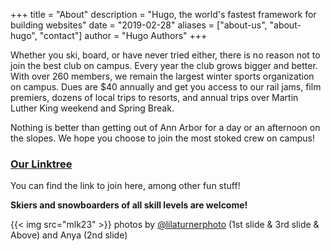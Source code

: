+++
title = "About"
description = "Hugo, the world's fastest framework for building websites"
date = "2019-02-28"
aliases = ["about-us", "about-hugo", "contact"]
author = "Hugo Authors"
+++

Whether you ski, board, or have never tried either, there is no reason not to join the best club on campus. Every year the club grows bigger and better. With over 260 members, we remain the largest winter sports organization on campus. Dues are $40 annually and get you access to our rail jams, film premiers, dozens of local trips to resorts, and annual trips over Martin Luther King weekend and Spring Break.

Nothing is better than getting out of Ann Arbor for a day or an afternoon on the slopes. We hope you choose to join the most stoked crew on campus!

### [Our Linktree](https://linktr.ee/MichiganSnowboardClub?fbclid=PAZXh0bgNhZW0CMTEAAaZBJxX7xhckeOpEc-_rJJgxPspuUlDPkF7NXkOTV_vXwEH0gjPhYaHoVGk_aem_-hgnabaCQkKPJKKXpfmKfw)
You can find the link to join here, among other fun stuff!

**Skiers and snowboarders of all skill levels are welcome!**

{{< img src="mlk23" >}}
photos by [@lilaturnerphoto](https://www.instagram.com/lilaturnerphoto/) (1st slide & 3rd slide & Above) and Anya (2nd slide)
